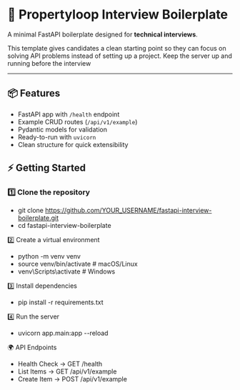 # 🚀 Propertyloop Interview Boilerplate

A minimal FastAPI boilerplate designed for **technical interviews**.  

This template gives candidates a clean starting point so they can focus on solving API problems instead of setting up a project. Keep the server up and running before the interview

---

## 📦 Features
- FastAPI app with `/health` endpoint  
- Example CRUD routes (`/api/v1/example`)  
- Pydantic models for validation  
- Ready-to-run with `uvicorn`  
- Clean structure for quick extensibility  

## ⚡ Getting Started

### 1️⃣ Clone the repository
 - git clone https://github.com/YOUR_USERNAME/fastapi-interview-boilerplate.git
 - cd fastapi-interview-boilerplate

2️⃣ Create a virtual environment
 - python -m venv venv
 - source venv/bin/activate   # macOS/Linux
 - venv\Scripts\activate      # Windows

3️⃣ Install dependencies
 - pip install -r requirements.txt

4️⃣ Run the server
 - uvicorn app.main:app --reload

🌍 API Endpoints
 - Health Check → GET /health
 - List Items → GET /api/v1/example
 - Create Item → POST /api/v1/example
